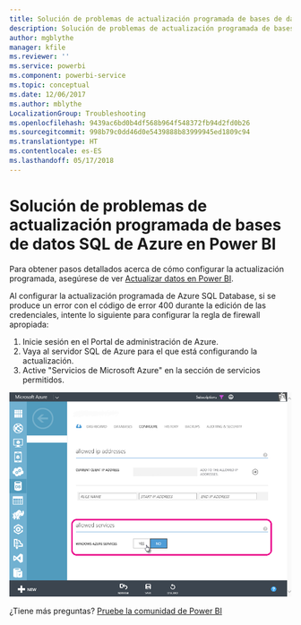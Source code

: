 ```yaml
---
title: Solución de problemas de actualización programada de bases de datos SQL de Azure
description: Solución de problemas de actualización programada de bases de datos SQL de Azure en Power BI
author: mgblythe
manager: kfile
ms.reviewer: ''
ms.service: powerbi
ms.component: powerbi-service
ms.topic: conceptual
ms.date: 12/06/2017
ms.author: mblythe
LocalizationGroup: Troubleshooting
ms.openlocfilehash: 9439ac6bd0b4df568b964f548372fb94d2fd0b26
ms.sourcegitcommit: 998b79c0dd46d0e5439888b83999945ed1809c94
ms.translationtype: HT
ms.contentlocale: es-ES
ms.lasthandoff: 05/17/2018
---
```

# <a name="troubleshooting-scheduled-refresh-for-azure-sql-databases-in-power-bi"></a>Solución de problemas de actualización programada de bases de datos SQL de Azure en Power BI
Para obtener pasos detallados acerca de cómo configurar la actualización programada, asegúrese de ver [Actualizar datos en Power BI](refresh-data.md).

Al configurar la actualización programada de Azure SQL Database, si se produce un error con el código de error 400 durante la edición de las credenciales, intente lo siguiente para configurar la regla de firewall apropiada:

1. Inicie sesión en el Portal de administración de Azure.
2. Vaya al servidor SQL de Azure para el que está configurando la actualización.
3. Active "Servicios de Microsoft Azure" en la sección de servicios permitidos.

![](media/service-admin-troubleshooting-scheduled-refresh-azure-sql-databases/azurerefresh.png)  

¿Tiene más preguntas? [Pruebe la comunidad de Power BI](http://community.powerbi.com/)

